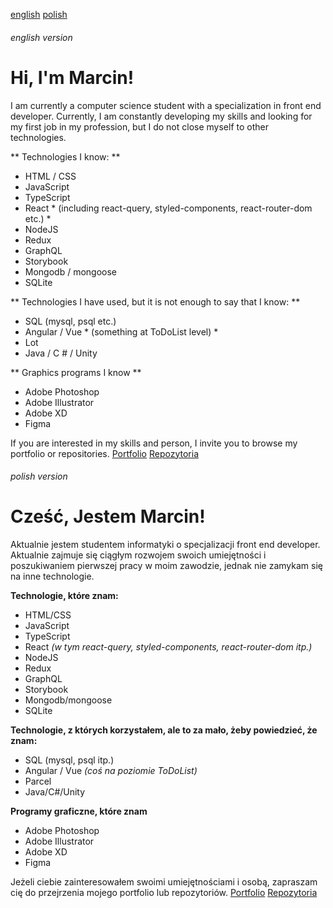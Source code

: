 [english](#user-content-english-version)
[polish](#user-content-polish-version)
###### english version
# Hi, I'm Marcin!
I am currently a computer science student with a specialization in front end developer. Currently, I am constantly developing my skills and looking for my first job in my profession, but I do not close myself to other technologies.

** Technologies I know: **
- HTML / CSS
- JavaScript
- TypeScript
- React * (including react-query, styled-components, react-router-dom etc.) *
- NodeJS
- Redux
- GraphQL
- Storybook
- Mongodb / mongoose
- SQLite

** Technologies I have used, but it is not enough to say that I know: **
- SQL (mysql, psql etc.)
- Angular / Vue * (something at ToDoList level) *
- Lot
- Java / C # / Unity

** Graphics programs I know **
- Adobe Photoshop
- Adobe Illustrator
- Adobe XD
- Figma

If you are interested in my skills and person, I invite you to browse my portfolio or repositories.
[Portfolio](https://marcin-czaniecki.netlify.app)
[Repozytoria](https://github.com/janossik?tab=repositories)

###### polish version
# Cześć, Jestem Marcin!
Aktualnie jestem studentem informatyki o specjalizacji front end developer. Aktualnie zajmuje się ciągłym rozwojem swoich umiejętności i poszukiwaniem pierwszej pracy w moim zawodzie, jednak nie zamykam się na inne technologie.

**Technologie, które znam:**
- HTML/CSS
- JavaScript
- TypeScript
- React *(w tym react-query, styled-components, react-router-dom itp.)*
- NodeJS
- Redux
- GraphQL
- Storybook
- Mongodb/mongoose
- SQLite

**Technologie, z których korzystałem, ale to za mało, żeby powiedzieć, że znam:**
- SQL (mysql, psql itp.)
- Angular / Vue *(coś na poziomie ToDoList)*
- Parcel
- Java/C#/Unity

**Programy graficzne, które znam**
- Adobe Photoshop
- Adobe Illustrator
- Adobe XD
- Figma

Jeżeli ciebie zainteresowałem swoimi umiejętnościami i osobą, zapraszam cię do przejrzenia mojego portfolio lub repozytoriów.
[Portfolio](https://marcin-czaniecki.netlify.app)
[Repozytoria](https://github.com/janossik?tab=repositories)

<!--
**janossik/janossik** is a ✨ _special_ ✨ repository because its `README.md` (this file) appears on your GitHub profile.

Here are some ideas to get you started:

- 🔭 I’m currently working on ...
- 🌱 I’m currently learning ...
- 👯 I’m looking to collaborate on ...
- 🤔 I’m looking for help with ...
- 💬 Ask me about ...
- 📫 How to reach me: ...
- 😄 Pronouns: ...
- ⚡ Fun fact: ...
-->
